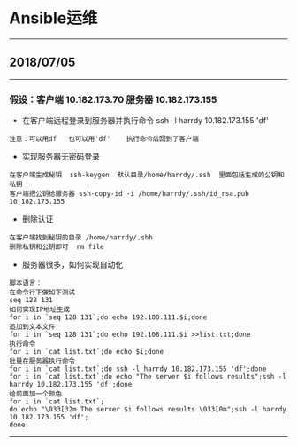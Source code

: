# Ansible运维

***
## 2018/07/05
***
### 假设：客户端 10.182.173.70  服务器 10.182.173.155

* 在客户端远程登录到服务器并执行命令  ssh -l harrdy 10.182.173.155 'df'
```
注意：可以用df   也可以用'df'    执行命令后回到了客户端
```

* 实现服务器无密码登录
```
在客户端生成秘钥  ssh-keygen  默认目录/home/harrdy/.ssh  里面包括生成的公钥和私钥
客户端把公钥给服务器 ssh-copy-id -i /home/harrdy/.ssh/id_rsa.pub 10.182.173.155
```

* 删除认证
```
在客户端找到秘钥的目录 /home/harrdy/.shh
删除私钥和公钥即可  rm file
```

* 服务器很多，如何实现自动化
```
脚本语言：
在命令行下做如下测试
seq 128 131
如何实现IP地址生成
for i in `seq 128 131`;do echo 192.108.111.$i;done
追加到文本文件
for i in `seq 128 131`;do echo 192.108.111.$i >>list.txt;done
执行命令
for i in `cat list.txt`;do echo $i;done
批量在服务器执行命令
for i in `cat list.txt`;do ssh -l harrdy 10.182.173.155 'df';done
for i in `cat list.txt`;do echo "The server $i follows results";ssh -l harrdy 10.182.173.155 'df';done
给前面加一个颜色
for i in `cat list.txt`;
do echo "\033[32m The server $i follows results \033[0m";ssh -l harrdy 10.182.173.155 'df';
done
```
***
